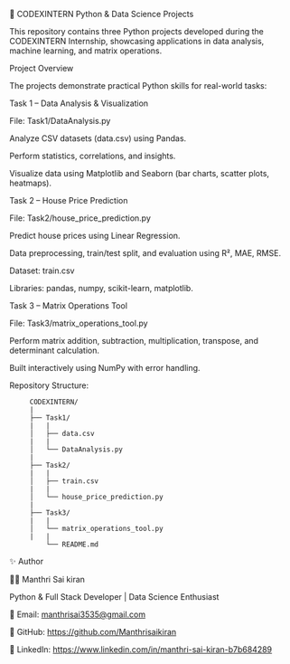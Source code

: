 🧠 CODEXINTERN Python & Data Science Projects

This repository contains three Python projects developed during the CODEXINTERN Internship, showcasing applications in data analysis, machine learning, and matrix operations.

Project Overview

The projects demonstrate practical Python skills for real-world tasks:

Task 1 – Data Analysis & Visualization

File: Task1/DataAnalysis.py

Analyze CSV datasets (data.csv) using Pandas.

Perform statistics, correlations, and insights.

Visualize data using Matplotlib and Seaborn (bar charts, scatter plots, heatmaps).

Task 2 – House Price Prediction

File: Task2/house_price_prediction.py

Predict house prices using Linear Regression.

Data preprocessing, train/test split, and evaluation using R², MAE, RMSE.

Dataset: train.csv

Libraries: pandas, numpy, scikit-learn, matplotlib.

Task 3 – Matrix Operations Tool

File: Task3/matrix_operations_tool.py

Perform matrix addition, subtraction, multiplication, transpose, and determinant calculation.

Built interactively using NumPy with error handling.

Repository Structure:

         CODEXINTERN/
         |
         ├── Task1/
         |   |
         │   ├── data.csv
         |   |
         │   └── DataAnalysis.py
         |
         ├── Task2/
         |   |
         │   ├── train.csv
         |   |
         │   └── house_price_prediction.py
         |
         ├── Task3/
         |   |
         │   └── matrix_operations_tool.py
         |   |
             └── README.md


✨ Author

👨‍💻 Manthri Sai kiran

Python & Full Stack Developer | Data Science Enthusiast

📧 Email: manthrisai3535@gmail.com

🔗 GitHub: https://github.com/Manthrisaikiran

🔗 LinkedIn: https://www.linkedin.com/in/manthri-sai-kiran-b7b684289

